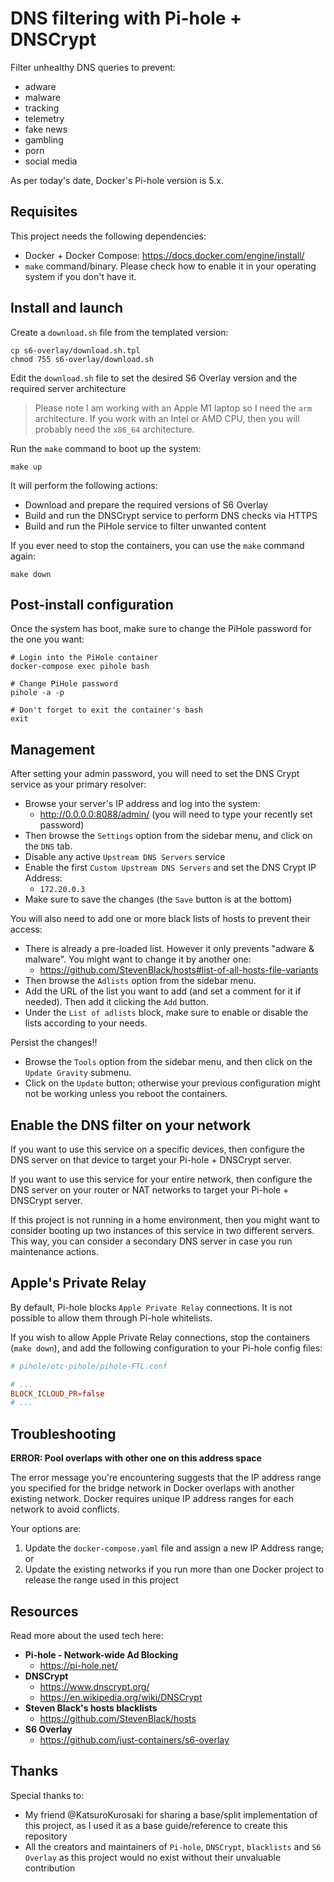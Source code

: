 # DNS filtering with Pi-hole + DNSCrypt

Filter unhealthy DNS queries to prevent:

- adware
- malware
- tracking
- telemetry
- fake news
- gambling
- porn
- social media

As per today's date, Docker's Pi-hole version is 5.x.

## Requisites

This project needs the following dependencies:

- Docker + Docker Compose: https://docs.docker.com/engine/install/
- `make` command/binary. Please check how to enable it in your operating system if you don't have it.

## Install and launch

Create a `download.sh` file from the templated version:

```shell
cp s6-overlay/download.sh.tpl
chmod 755 s6-overlay/download.sh
```

Edit the `download.sh` file to set the desired S6 Overlay version and the required server architecture

> Please note I am working with an Apple M1 laptop so I need the `arm` architecture. If you work with an Intel or AMD CPU, then you will probably need the `x86_64` architecture.

Run the `make` command to boot up the system:

```shell
make up
```

It will perform the following actions:

- Download and prepare the required versions of S6 Overlay
- Build and run the DNSCrypt service to perform DNS checks via HTTPS
- Build and run the PiHole service to filter unwanted content

If you ever need to stop the containers, you can use the `make` command again:

```shell
make down
```

## Post-install configuration

Once the system has boot, make sure to change the PiHole password for the one you want:

```
# Login into the PiHole container
docker-compose exec pihole bash

# Change PiHole password
pihole -a -p

# Don't forget to exit the container's bash
exit
```

## Management

After setting your admin password, you will need to set the DNS Crypt service as your primary resolver:

- Browse your server's IP address and log into the system:
  - http://0.0.0.0:8088/admin/ (you will need to type your recently set password)
- Then browse the `Settings` option from the sidebar menu, and click on the `DNS` tab.
- Disable any active `Upstream DNS Servers` service
- Enable the first `Custom Upstream DNS Servers` and set the DNS Crypt IP Address:
  - `172.20.0.3`
- Make sure to save the changes (the `Save` button is at the bottom)

You will also need to add one or more black lists of hosts to prevent their access:

- There is already a pre-loaded list. However it only prevents "adware & malware". You might want to change it by another one:
  - https://github.com/StevenBlack/hosts#list-of-all-hosts-file-variants
- Then browse the `Adlists` option from the sidebar menu.
- Add the URL of the list you want to add (and set a comment for it if needed). Then add it clicking the `Add` button.
- Under the `List of adlists` block, make sure to enable or disable the lists according to your needs.

Persist the changes!!

- Browse the `Tools` option from the sidebar menu, and then click on the `Update Gravity` submenu.
- Click on the `Update` button; otherwise your previous configuration might not be working unless you reboot the containers.

## Enable the DNS filter on your network

If you want to use this service on a specific devices, then configure the DNS server on that device to target your Pi-hole + DNSCrypt server.

If you want to use this service for your entire network, then configure the DNS server on your router or NAT networks to target your Pi-hole + DNSCrypt server.

If this project is not running in a home environment, then you might want to consider booting up two instances of this service in two different servers. This way, you can consider a secondary DNS server in case you run maintenance actions.

## Apple's Private Relay

By default, Pi-hole blocks `Apple Private Relay` connections. It is not possible to allow them through Pi-hole whitelists.

If you wish to allow Apple Private Relay connections, stop the containers (`make down`), and add the following configuration to your Pi-hole config files:

```conf
# pihole/etc-pihole/pihole-FTL.conf

# ...
BLOCK_ICLOUD_PR=false
# ...
```

## Troubleshooting

**ERROR: Pool overlaps with other one on this address space**

The error message you're encountering suggests that the IP address range you specified for the bridge network in Docker overlaps with another existing network. Docker requires unique IP address ranges for each network to avoid conflicts.

Your options are:

1. Update the `docker-compose.yaml` file and assign a new IP Address range; or
2. Update the existing networks if you run more than one Docker project to release the range used in this project

## Resources

Read more about the used tech here:

- **Pi-hole - Network-wide Ad Blocking**
  - https://pi-hole.net/
- **DNSCrypt**
  - https://www.dnscrypt.org/
  - https://en.wikipedia.org/wiki/DNSCrypt
- **Steven Black's hosts blacklists**
  - https://github.com/StevenBlack/hosts
- **S6 Overlay**
  - https://github.com/just-containers/s6-overlay

## Thanks

Special thanks to:

- My friend @KatsuroKurosaki for sharing a base/split implementation of this project, as I used it as a base guide/reference to create this repository
- All the creators and maintainers of `Pi-hole`, `DNSCrypt`, `blacklists` and `S6 Overlay` as this project would no exist without their unvaluable contribution
